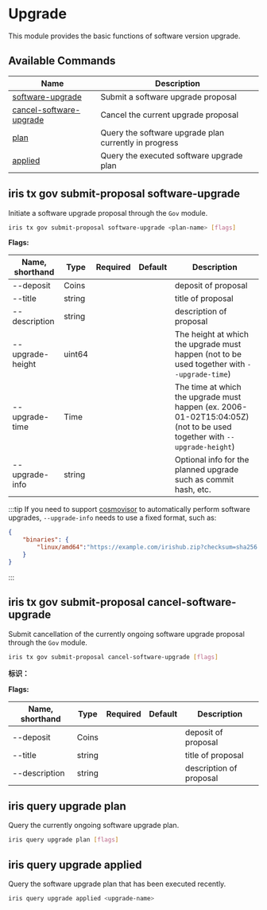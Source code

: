 # Upgrade

This module provides the basic functions of software version upgrade.

## Available Commands

| Name                                                                            | Description                                           |
| ------------------------------------------------------------------------------- | ----------------------------------------------------- |
| [software-upgrade](#iris-tx-gov-submit-proposal-software-upgrade)               | Submit a software upgrade proposal                    |
| [cancel-software-upgrade](#iris-tx-gov-submit-proposal-cancel-software-upgrade) | Cancel the current upgrade proposal                   |
| [plan](#iris-query-upgrade-plan)                                                | Query the software upgrade plan currently in progress |
| [applied](#iris-query-upgrade-applied)                                          | Query the executed software upgrade plan              |

## iris tx gov submit-proposal software-upgrade

Initiate a software upgrade proposal through the `Gov` module.

```bash
iris tx gov submit-proposal software-upgrade <plan-name> [flags]
```

**Flags:**

| Name, shorthand  | Type   | Required | Default | Description                                                                                                            |
| ---------------- | ------ | -------- | ------- | ---------------------------------------------------------------------------------------------------------------------- |
| --deposit        | Coins  |          |         | deposit of proposal                                                                                                    |
| --title          | string |          |         | title of proposal                                                                                                      |
| --description    | string |          |         | description of proposal                                                                                                |
| --upgrade-height | uint64 |          |         | The height at which the upgrade must happen (not to be used together with `--upgrade-time`)                            |
| --upgrade-time   | Time   |          |         | The time at which the upgrade must happen (ex. 2006-01-02T15:04:05Z) (not to be used together with `--upgrade-height`) |
| --upgrade-info   | string |          |         | Optional info for the planned upgrade such as commit hash, etc.                                                        |

:::tip
If you need to support [cosmovisor](#https://github.com/cosmos/cosmos-sdk/tree/master/cosmovisor) to automatically perform software upgrades, `--upgrade-info` needs to use a fixed format, such as:

```json
{
    "binaries": {
        "linux/amd64":"https://example.com/irishub.zip?checksum=sha256:aec070645fe53ee3b3763059376134f058cc337247c978add178b6ccdfb0019f"
    }
}
```

:::

## iris tx gov submit-proposal cancel-software-upgrade

Submit cancellation of the currently ongoing software upgrade proposal through the `Gov` module.

```bash
iris tx gov submit-proposal cancel-software-upgrade [flags]
```

**标识：**

**Flags:**

| Name, shorthand | Type   | Required | Default | Description             |
| --------------- | ------ | -------- | ------- | ----------------------- |
| --deposit       | Coins  |          |         | deposit of proposal     |
| --title         | string |          |         | title of proposal       |
| --description   | string |          |         | description of proposal |

## iris query upgrade plan

Query the currently ongoing software upgrade plan.

```bash
iris query upgrade plan [flags]
```

## iris query upgrade applied

Query the software upgrade plan that has been executed recently.

```bash
iris query upgrade applied <upgrade-name>
```
